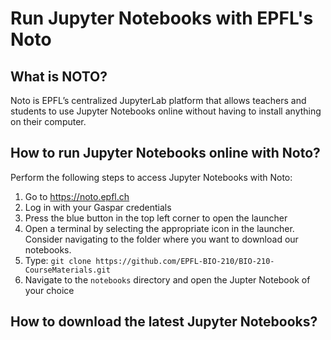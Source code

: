 # Run Jupyter Notebooks with EPFL's Noto

## What is NOTO?

Noto is EPFL’s centralized JupyterLab platform that allows teachers and students to use Jupyter Notebooks online without having to install anything on their computer.

## How to run Jupyter Notebooks online with Noto?
Perform the following steps to access Jupyter Notebooks with Noto:

1. Go to https://noto.epfl.ch
2. Log in with your Gaspar credentials
3. Press the blue button in the top left corner to open the launcher
4. Open a terminal by selecting the appropriate icon in the launcher. Consider navigating to the folder where you want to download our notebooks.
5. Type: `git clone https://github.com/EPFL-BIO-210/BIO-210-CourseMaterials.git`
6. Navigate to the `notebooks` directory and open the Jupter Notebook of your choice

## How to download the latest Jupyter Notebooks?
